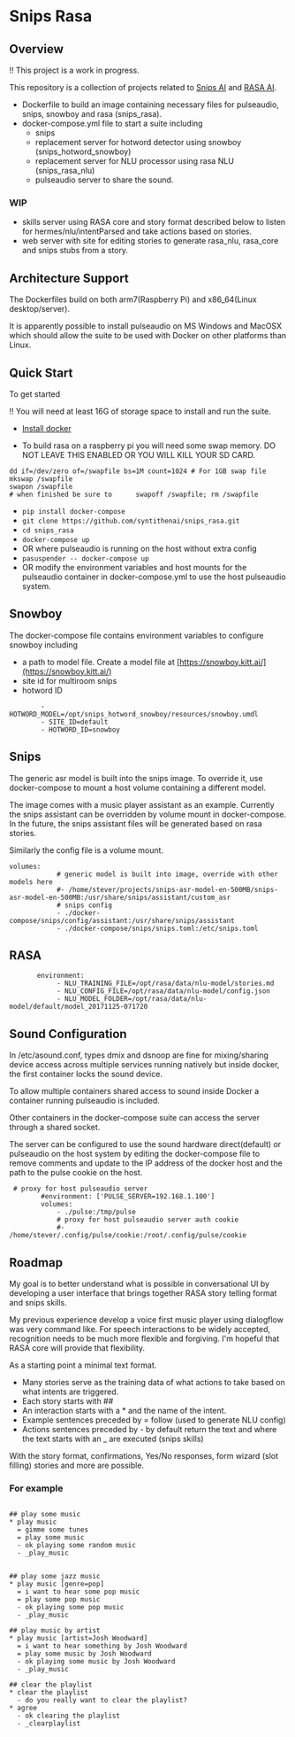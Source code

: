 # Snips Rasa

## Overview

!! This project is a work in progress. 

This repository is a collection of projects related to [Snips AI](http://snips.ai)  and [RASA AI](http://rasa.ai).


- Dockerfile to build an image containing necessary files for pulseaudio, snips, snowboy and rasa (snips_rasa). 
- docker-compose.yml file to start a suite including 
    - snips
    - replacement server for hotword detector using snowboy (snips_hotword_snowboy)
    - replacement server for NLU processor using rasa NLU (snips_rasa_nlu)
    - pulseaudio server to share the sound.
    
### WIP    
- skills server using RASA core and story format described below to listen for hermes/nlu/intentParsed and take actions based on stories.
- web server with site for editing stories to generate rasa_nlu, rasa_core and snips stubs from a story.

## Architecture Support

The Dockerfiles build on both arm7(Raspberry Pi) and x86_64(Linux desktop/server).


It is apparently possible to install pulseaudio on MS Windows and MacOSX which should allow the suite to be used with Docker on other platforms than Linux.

    
## Quick Start

To get started 

!! You will need at least 16G of storage space to install and run the suite.

- [Install docker](https://www.google.com.au/url?sa=t&rct=j&q=&esrc=s&source=web&cd=1&cad=rja&uact=8&ved=0ahUKEwiPkYafmt3XAhUKJZQKHU3DBO4QFggoMAA&url=https%3A%2F%2Fdocs.docker.com%2Fengine%2Finstallation%2F&usg=AOvVaw3LbZ234MXDYJLII4P-TXAZ)


- To build rasa on a raspberry pi you will need some swap memory. DO NOT LEAVE THIS ENABLED OR YOU WILL KILL YOUR SD CARD.
```
dd if=/dev/zero of=/swapfile bs=1M count=1024 # For 1GB swap file
mkswap /swapfile
swapon /swapfile
# when finished be sure to      swapoff /swapfile; rm /swapfile
```


- ```pip install docker-compose```
- ```git clone https://github.com/syntithenai/snips_rasa.git```
- ```cd snips_rasa```
- ```docker-compose up```
- OR where pulseaudio is running on the host without extra config
- ```pasuspender -- docker-compose up```
- OR modify the environment variables and host mounts for the pulseaudio container in docker-compose.yml to use the host pulseaudio system.


    
## Snowboy
The docker-compose file contains environment variables to configure snowboy including 

- a path to model file. Create a model file at [https://snowboy.kitt.ai/](https://snowboy.kitt.ai/)
- site id for multiroom snips
- hotword ID 


```    environment:
        - HOTWORD_MODEL=/opt/snips_hotword_snowboy/resources/snowboy.umdl
        - SITE_ID=default
        - HOTWORD_ID=snowboy
```

## Snips

The generic asr model is built into the snips image. To override it, use docker-compose to mount a host volume containing a different model.

The image comes with a music player assistant as an example. Currently the snips assistant can be overridden by volume mount in docker-compose. In the future, the snips assistant files will be generated based on rasa stories.

Similarly the config file is a volume mount.

```
volumes:
            # generic model is built into image, override with other models here
            #- /home/stever/projects/snips-asr-model-en-500MB/snips-asr-model-en-500MB:/usr/share/snips/assistant/custom_asr
            # snips config
            - ./docker-compose/snips/config/assistant:/usr/share/snips/assistant
            - ./docker-compose/snips/snips.toml:/etc/snips.toml
```    


    
## RASA    

```       
       environment:
            - NLU_TRAINING_FILE=/opt/rasa/data/nlu-model/stories.md
            - NLU_CONFIG_FILE=/opt/rasa/data/nlu-model/config.json
            - NLU_MODEL_FOLDER=/opt/rasa/data/nlu-model/default/model_20171125-071720
 ```    


## Sound Configuration

In /etc/asound.conf, types dmix and dsnoop are fine for mixing/sharing device access across multiple services running natively but inside docker, the first container locks the sound device.

To allow multiple containers shared access to sound inside Docker a container running pulseaudio is included.

Other containers in the docker-compose suite can access the server through a shared socket. 

The server can be configured to use the sound hardware direct(default) or pulseaudio on the host system by editing the docker-compose file to remove comments and update to the IP address of the docker host and the path to the pulse cookie on the host.

```
 # proxy for host pulseaudio server
        #environment: ['PULSE_SERVER=192.168.1.100']
        volumes: 
            - ./pulse:/tmp/pulse
            # proxy for host pulseaudio server auth cookie
            #- /home/stever/.config/pulse/cookie:/root/.config/pulse/cookie
```

    
    
## Roadmap

My goal is to better understand what is possible in conversational UI by developing a user interface that
brings together RASA story telling format and snips skills.

My previous experience develop a voice first music player using dialogflow was very command like. For speech interactions to be widely accepted, recognition needs to be much more flexible and forgiving. I'm hopeful that RASA core will provide that flexibility.

As a starting point a minimal text format.

- Many stories serve as the training data of what actions to take based on what intents are triggered.
- Each story starts with ##
- An interaction starts with a * and the name of the intent.
- Example sentences preceded by = follow (used to generate NLU config)
- Actions sentences preceded by - by default return the text and where the text starts with an _ are executed (snips skills)


With the story format, confirmations, Yes/No responses, form wizard (slot filling) stories and more are possible.



### For example
```

## play some music
* play music
  = gimme some tunes
  = play some music
  - ok playing some random music
  - _play_music
  

## play some jazz music
* play music [genre=pop]
  = i want to hear some pop music
  = play some pop music
  - ok playing some pop music
  - _play_music

## play music by artist
* play music [artist=Josh Woodward]
  = i want to hear something by Josh Woodward
  = play some music by Josh Woodward
  - ok playing some music by Josh Woodward
  - _play_music

## clear the playlist
* clear the playlist
  - do you really want to clear the playlist?
* agree
  - ok clearing the playlist
  - _clearplaylist

```


